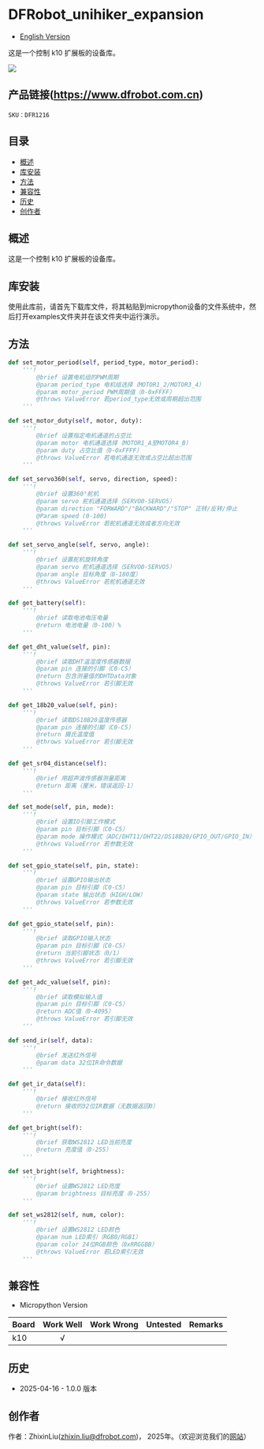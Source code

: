 # DFRobot_unihiker_expansion
- [English Version](./README.md)

这是一个控制 k10 扩展板的设备库。

![](./resources/images/xxx.png)

## 产品链接(https://www.dfrobot.com.cn)

    SKU：DFR1216

## 目录

* [概述](#概述)
* [库安装](#库安装)
* [方法](#方法)
* [兼容性](#兼容性)
* [历史](#历史)
* [创作者](#创作者)

## 概述
  这是一个控制 k10 扩展板的设备库。

## 库安装

使用此库前，请首先下载库文件，将其粘贴到micropython设备的文件系统中，然后打开examples文件夹并在该文件夹中运行演示。

## 方法

```python
def set_motor_period(self, period_type, motor_period):
    '''!
        @brief 设置电机组的PWM周期
        @param period_type 电机组选择（MOTOR1_2/MOTOR3_4）
        @param motor_period PWM周期值（0-0xFFFF）
        @throws ValueError 若period_type无效或周期超出范围
    '''

def set_motor_duty(self, motor, duty):
    '''!
        @brief 设置指定电机通道的占空比
        @param motor 电机通道选择（MOTOR1_A至MOTOR4_B）
        @param duty 占空比值（0-0xFFFF）
        @throws ValueError 若电机通道无效或占空比超出范围
    '''

def set_servo360(self, servo, direction, speed):
    '''!
        @brief 设置360°舵机
        @param servo 舵机通道选择（SERVO0-SERVO5）
        @param direction "FORWARD"/"BACKWARD"/"STOP" 正转/反转/停止
        @Param speed (0-100)
        @throws ValueError 若舵机通道无效或者方向无效
    '''

def set_servo_angle(self, servo, angle):
    '''!
        @brief 设置舵机旋转角度
        @param servo 舵机通道选择（SERVO0-SERVO5）
        @param angle 目标角度（0-180度）
        @throws ValueError 若舵机通道无效
    '''

def get_battery(self):
    '''!
        @brief 读取电池电压电量
        @return 电池电量（0-100）%
    '''

def get_dht_value(self, pin):
    '''!
        @brief 读取DHT温湿度传感器数据
        @param pin 连接的引脚（C0-C5）
        @return 包含测量值的DHTData对象
        @throws ValueError 若引脚无效
    '''

def get_18b20_value(self, pin):
    '''!
        @brief 读取DS18B20温度传感器
        @param pin 连接的引脚（C0-C5）
        @return 摄氏温度值
        @throws ValueError 若引脚无效
    '''

def get_sr04_distance(self):
    '''!
        @brief 用超声波传感器测量距离
        @return 距离（厘米，错误返回-1）
    '''

def set_mode(self, pin, mode):
    '''!
        @brief 设置IO引脚工作模式
        @param pin 目标引脚（C0-C5）
        @param mode 操作模式（ADC/DHT11/DHT22/DS18B20/GPIO_OUT/GPIO_IN）
        @throws ValueError 若参数无效
    '''

def set_gpio_state(self, pin, state):
    '''!
        @brief 设置GPIO输出状态
        @param pin 目标引脚（C0-C5）
        @param state 输出状态（HIGH/LOW）
        @throws ValueError 若参数无效
    '''

def get_gpio_state(self, pin):
    '''!
        @brief 读取GPIO输入状态
        @param pin 目标引脚（C0-C5）
        @return 当前引脚状态（0/1）
        @throws ValueError 若引脚无效
    '''

def get_adc_value(self, pin):
    '''!
        @brief 读取模拟输入值
        @param pin 目标引脚（C0-C5）
        @return ADC值（0-4095）
        @throws ValueError 若引脚无效
    '''

def send_ir(self, data):
    '''!
        @brief 发送红外信号
        @param data 32位IR命令数据
    '''

def get_ir_data(self):
    '''!
        @brief 接收红外信号
        @return 接收的32位IR数据（无数据返回0）
    '''

def get_bright(self):
    '''!
        @brief 获取WS2812 LED当前亮度
        @return 亮度值（0-255）
    '''

def set_bright(self, brightness):
    '''!
        @brief 设置WS2812 LED亮度
        @param brightness 目标亮度（0-255）
    '''

def set_ws2812(self, num, color):
    '''!
        @brief 设置WS2812 LED颜色
        @param num LED索引（RGB0/RGB1）
        @param color 24位RGB颜色（0xRRGGBB）
        @throws ValueError 若LED索引无效
    '''
``` 

## 兼容性

* Micropython Version

| Board        | Work Well | Work Wrong | Untested | Remarks |
| ------------ | :-------: | :--------: | :------: | ------- |
| k10          |    √      |            |          |         |

## 历史

- 2025-04-16 - 1.0.0 版本

## 创作者

作者：ZhixinLiu(zhixin.liu@dfrobot.com)， 2025年。（欢迎浏览我们的[网站](https://www.dfrobot.com.cn/)）





